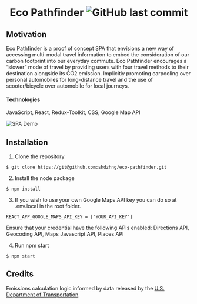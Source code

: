 <div align="center">
    
# Eco Pathfinder ![GitHub last commit](https://img.shields.io/github/last-commit/shdzhng/eco-pathfinder?color=green&logo=github)
</div>

## Motivation
Eco Pathfinder is a proof of concept SPA that envisions a new way of accessing multi-modal travel information to embed the consideration of our carbon footprint into our everyday commute. Eco Pathfinder encourages a “slower” mode of travel by providing users with four travel methods to their destination alongside its CO2 emission. Implicitly promoting carpooling over personal automobiles for long-distance travel and the use of scooter/bicycle over automobile for local journeys.

#### Technologies
JavaScript, React, Redux-Toolkit, CSS, Google Map API 

![SPA Demo](https://media1.giphy.com/media/In4iZ0z4cH0iHHQVmL/giphy.gif?cid=790b76114a32f9db6d0208d88976bf7eb8f7594d377f209d&rid=giphy.gif&ct=g)

## Installation
1. Clone the repository 
 ```
 $ git clone https://git@github.com:shdzhng/eco-pathfinder.git
 ```
2. Install the node package
 ```
 $ npm install
 ```
3. If you wish to use your own Google Maps API key you can do so at .env.local in the root folder. 
```
REACT_APP_GOOGLE_MAPS_API_KEY = ["YOUR_API_KEY"]
```
Ensure that your credential have the following APIs enabled: Directions API, Geocoding API, Maps Javascript API, Places API

4. Run npm start
 ```
 $ npm start
 ```

## Credits

Emissions calculation logic informed by data released by the [U.S. Department of Transportation](https://www.transit.dot.gov/sites/fta.dot.gov/files/docs/PublicTransportationsRoleInRespondingToClimateChange2010.pdf).

